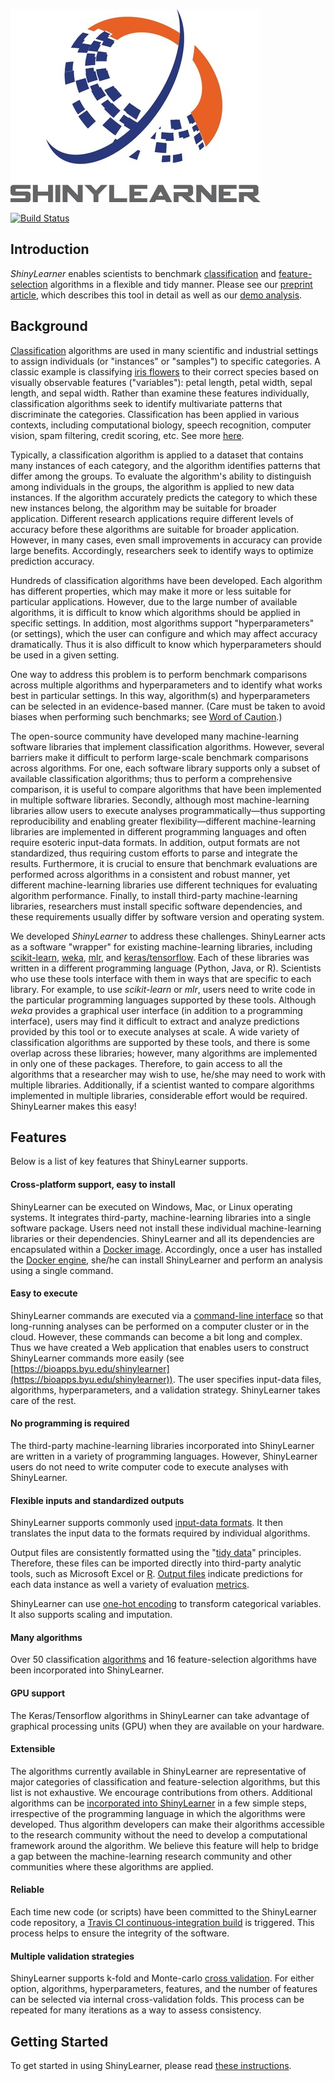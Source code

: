 ![ShinyLearner logo](WebApp/www/Logo_Small.jpg)

[![Build Status](https://travis-ci.org/srp33/ShinyLearner.svg?branch=master)](https://travis-ci.org/srp33/ShinyLearner)

## Introduction

*ShinyLearner* enables scientists to benchmark [classification](https://en.wikipedia.org/wiki/Statistical_classification) and [feature-selection](https://en.wikipedia.org/wiki/Feature_selection) algorithms in a flexible and tidy manner. Please see our [preprint article](https://www.biorxiv.org/content/10.1101/675181v1), which describes this tool in detail as well as our [demo analysis](https://github.com/srp33/ShinyLearner/tree/master/Demo).

## Background

[Classification](https://en.wikipedia.org/wiki/Statistical_classification) algorithms are used in many scientific and industrial settings to assign individuals (or "instances" or "samples") to specific categories. A classic example is classifying [iris flowers](https://en.wikipedia.org/wiki/Iris_flower_data_set) to their correct species based on visually observable features ("variables"): petal length, petal width, sepal length, and sepal width. Rather than examine these features individually, classification algorithms seek to identify multivariate patterns that discriminate the categories. Classification has been applied in various contexts, including computational biology, speech recognition, computer vision, spam filtering, credit scoring, etc. See more [here](https://en.wikipedia.org/wiki/Statistical_classification#Application_domains).

Typically, a classification algorithm is applied to a dataset that contains many instances of each category, and the algorithm identifies patterns that differ among the groups. To evaluate the algorithm's ability to distinguish among individuals in the groups, the algorithm is applied to new data instances. If the algorithm accurately predicts the category to which these new instances belong, the algorithm may be suitable for broader application. Different research applications require different levels of accuracy before these algorithms are suitable for broader application. However, in many cases, even small improvements in accuracy can provide large benefits. Accordingly, researchers seek to identify ways to optimize prediction accuracy.

Hundreds of classification algorithms have been developed. Each algorithm has different properties, which may make it more or less suitable for particular applications. However, due to the large number of available algorithms, it is difficult to know which algorithms should be applied in specific settings. In addition, most algorithms support "hyperparameters" (or settings), which the user can configure and which may affect accuracy dramatically. Thus it is also difficult to know which hyperparameters should be used in a given setting.

One way to address this problem is to perform benchmark comparisons across multiple algorithms and hyperparameters and to identify what works best in particular settings. In this way, algorithm(s) and hyperparameters can be selected in an evidence-based manner. (Care must be taken to avoid biases when performing such benchmarks; see [Word of Caution](https://github.com/srp33/ShinyLearner/blob/master/Word_of_Caution.md).)

The open-source community have developed many machine-learning software libraries that implement classification algorithms. However, several barriers make it difficult to perform large-scale benchmark comparisons across algorithms. For one, each software library supports only a subset of available classification algorithms; thus to perform a comprehensive comparison, it is useful to compare algorithms that have been implemented in multiple software libraries. Secondly, although most machine-learning libraries allow users to execute analyses programmatically—thus supporting reproducibility and enabling greater flexibility—different machine-learning libraries are implemented in different programming languages and often require esoteric input-data formats. In addition, output formats are not standardized, thus requiring custom efforts to parse and integrate the results. Furthermore, it is crucial to ensure that benchmark evaluations are performed across algorithms in a consistent and robust manner, yet different machine-learning libraries use different techniques for evaluating algorithm performance. Finally, to install third-party machine-learning libraries, researchers must install specific software dependencies, and these requirements usually differ by software version and operating system.

We developed *ShinyLearner* to address these challenges. ShinyLearner acts as a software "wrapper" for existing machine-learning libraries, including [scikit-learn](http://scikit-learn.org/stable), [weka](http://www.cs.waikato.ac.nz/ml/weka), [mlr](https://mlr-org.github.io/mlr-tutorial/release/html), and [keras/tensorflow](https://keras.io). Each of these libraries was written in a different programming language (Python, Java, or R). Scientists who use these tools interface with them in ways that are specific to each library. For example, to use *scikit-learn* or *mlr*, users need to write code in the particular programming languages supported by these tools. Although *weka* provides a graphical user interface (in addition to a programming interface), users may find it difficult to extract and analyze predictions provided by this tool or to execute analyses at scale. A wide variety of classification algorithms are supported by these tools, and there is some overlap across these libraries; however, many algorithms are implemented in only one of these packages. Therefore, to gain access to all the algorithms that a researcher may wish to use, he/she may need to work with multiple libraries. Additionally, if a scientist wanted to compare algorithms implemented in multiple libraries, considerable effort would be required. ShinyLearner makes this easy!

## Features

Below is a list of key features that ShinyLearner supports.

#### Cross-platform support, easy to install

ShinyLearner can be executed on Windows, Mac, or Linux operating systems. It integrates third-party, machine-learning libraries into a single software package. Users need not install these individual machine-learning libraries or their dependencies. ShinyLearner and all its dependencies are encapsulated within a [Docker image](https://hub.docker.com/r/srp33/shinylearner). Accordingly, once a user has installed the [Docker engine](https://www.docker.com), she/he can install ShinyLearner and perform an analysis using a single command.

#### Easy to execute

ShinyLearner commands are executed via a [command-line interface](https://en.wikipedia.org/wiki/Command-line_interface) so that long-running analyses can be performed on a computer cluster or in the cloud. However, these commands can become a bit long and complex. Thus we have created a Web application that enables users to construct ShinyLearner commands more easily (see [https://bioapps.byu.edu/shinylearner](https://bioapps.byu.edu/shinylearner)). The user specifies input-data files, algorithms, hyperparameters, and a validation strategy. ShinyLearner takes care of the rest.

#### No programming is required

The third-party machine-learning libraries incorporated into ShinyLearner are written in a variety of programming languages. However, ShinyLearner users do not need to write computer code to execute analyses with ShinyLearner.

#### Flexible inputs and standardized outputs

ShinyLearner supports commonly used [input-data formats](https://github.com/srp33/ShinyLearner/blob/master/InputFormats.md). It then translates the input data to the formats required by individual algorithms.

Output files are consistently formatted using the "[tidy data](http://vita.had.co.nz/papers/tidy-data.pdf)" principles. Therefore, these files can be imported directly into third-party analytic tools, such as Microsoft Excel or [R](http://www.r-project.org). [Output files](https://github.com/srp33/ShinyLearner/blob/master/OutputFiles.md) indicate predictions for each data instance as well a variety of evaluation [metrics](https://github.com/srp33/ShinyLearner/blob/master/Metrics.md).

ShinyLearner can use [one-hot encoding](https://www.quora.com/What-is-one-hot-encoding-and-when-is-it-used-in-data-science) to transform categorical variables. It also supports scaling and imputation.

#### Many algorithms

Over 50 classification [algorithms](https://github.com/srp33/ShinyLearner/blob/master/Algorithms.md) and 16 feature-selection algorithms have been incorporated into ShinyLearner.

#### GPU support

The Keras/Tensorflow algorithms in ShinyLearner can take advantage of graphical processing units (GPU) when they are available on your hardware.

#### Extensible

The algorithms currently available in ShinyLearner are representative of major categories of classification and feature-selection algorithms, but this list is not exhaustive. We encourage contributions from others. Additional algorithms can be [incorporated into ShinyLearner](https://github.com/srp33/ShinyLearner/blob/master/IncorporatingNewAlgorithms.md) in a few simple steps, irrespective of the programming language in which the algorithms were developed. Thus algorithm developers can make their algorithms accessible to the research community without the need to develop a computational framework around the algorithm. We believe this feature will help to bridge a gap between the machine-learning research community and other communities where these algorithms are applied.

#### Reliable

Each time new code (or scripts) have been committed to the ShinyLearner code repository, a [Travis CI continuous-integration build](https://travis-ci.org/srp33/ShinyLearner) is triggered. This process helps to ensure the integrity of the software.

#### Multiple validation strategies

ShinyLearner supports k-fold and Monte-carlo [cross validation](https://medium.com/datadriveninvestor/k-fold-and-other-cross-validation-techniques-6c03a2563f1e). For either option, algorithms, hyperparameters, features, and the number of features can be selected via internal cross-validation folds. This process can be repeated for many iterations as a way to assess consistency.

## Getting Started

To get started in using ShinyLearner, please read [these instructions](https://github.com/srp33/ShinyLearner/blob/master/GettingStarted.md).
